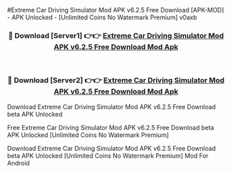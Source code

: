 #Extreme Car Driving Simulator Mod APK v6.2.5 Free Download [APK-MOD] - APK Unlocked - [Unlimited Coins No Watermark Premium] v0axb



<div align="center">

<h3>🔴 Download [Server1] 👉👉 <a href="https://momento.my/?title=Extreme_Car_Driving_Simulator_Mod_APK_v6.2.5_Free_Download">Extreme Car Driving Simulator Mod APK v6.2.5 Free Download Mod Apk</a></h3><br>

<h3>🔴 Download [Server2] 👉👉 <a href="https://momento.my/?title=Extreme_Car_Driving_Simulator_Mod_APK_v6.2.5_Free_Download">Extreme Car Driving Simulator Mod APK v6.2.5 Free Download Mod Apk</a></h3>
</div>



Download Extreme Car Driving Simulator Mod APK v6.2.5 Free Download beta APK Unlocked

Free Extreme Car Driving Simulator Mod APK v6.2.5 Free Download beta APK Unlocked [Unlimited Coins No Watermark Premium]

Download Extreme Car Driving Simulator Mod APK v6.2.5 Free Download beta APK Unlocked [Unlimited Coins No Watermark Premium] Mod For Android
